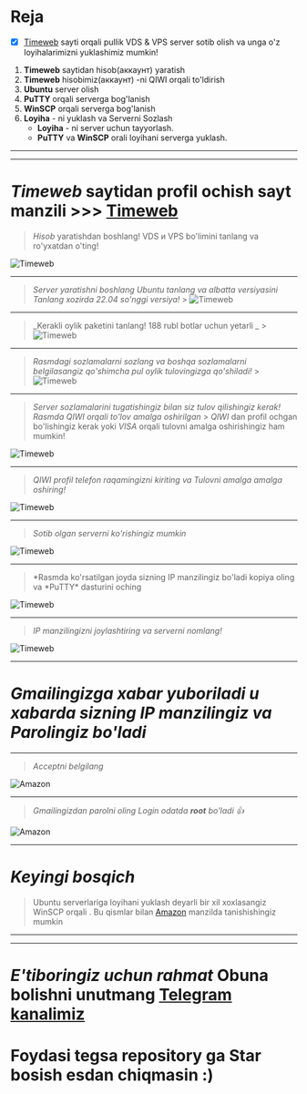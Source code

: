 # **Reja**

- [x] [Timeweb](https://timeweb.cloud/vds?utm_source=cp30907&utm_medium=timeweb&utm_campaign=timeweb-bring-a-friend) sayti orqali pullik VDS & VPS server sotib olish va unga o'z loyihalarimizni yuklashimiz mumkin!

1. **Timeweb** saytidan hisob(аккаунт) yaratish
2. **Timeweb** hisobimiz(аккаунт) -ni QIWI orqali to'ldirish
3. **Ubuntu** server olish
4. **PuTTY** orqali serverga bog'lanish
5. **WinSCP** orqali serverga bog'lanish
6. **Loyiha** - ni yuklash va Serverni Sozlash
   - **Loyiha** - ni server uchun tayyorlash.
   - **PuTTY** va **WinSCP** orali loyihani serverga yuklash.

<hr>
<hr>

# _Timeweb_ saytidan profil ochish sayt manzili >>> [Timeweb](https://timeweb.cloud/vds?utm_source=cp30907&utm_medium=timeweb&utm_campaign=timeweb-bring-a-friend)

> _Hisob_ yaratishdan boshlang! VDS и VPS bo'limini tanlang va ro'yxatdan o'ting!

![Timeweb](images/1.PNG)

<hr>

> _Server yaratishni boshlang Ubuntu tanlang va albatta versiyasini Tanlang xozirda 22.04 so'nggi versiya!_ > ![Timeweb](images/2.PNG)

<hr>

> _Kerakli oylik paketini tanlang! 188 rubl botlar uchun yetarli _ > ![Timeweb](images/3.PNG)

<hr>

> _Rasmdagi sozlamalarni sozlang va boshqa sozlamalarni belgilasangiz qo'shimcha pul oylik tulovingizga qo'shiladi!_ > ![Timeweb](images/4.PNG)

<hr>

> _Server sozlamalarini tugatishingiz bilan siz tulov qilishingiz kerak! Rasmda QIWI orqali to'lov amalga oshirilgan_ > _QIWI_ dan profil ochgan bo'lishingiz kerak yoki _VISA_ orqali tulovni amalga oshirishingiz ham mumkin!

![Timeweb](images/5.PNG)

<hr>

> _QIWI profil telefon raqamingizni kiriting va Tulovni amalga amalga oshiring!_

![Timeweb](images/6.PNG)

<hr>

> _Sotib olgan serverni ko'rishingiz mumkin_

![Timeweb](images/8.PNG)

<hr>

> *Rasmda ko'rsatilgan joyda sizning IP manzilingiz bo'ladi kopiya oling va *PuTTY\* dasturini oching

![Timeweb](images/9.PNG)

<hr>

> _IP manzilingizni joylashtiring va serverni nomlang!_

![Timeweb](images/10.PNG)

<hr>

# *Gmailingizga xabar yuboriladi u xabarda sizning IP manzilingiz va *Parolingiz* bo'ladi*

<hr>

> _Acceptni belgilang_

![Amazon](images/12.PNG)

<hr>

> _Gmailingizdan parolni oling Login odatda **root** bo'ladi :+1:_

![Amazon](images/13.PNG)

<hr>

# _Keyingi bosqich_

> Ubuntu serverlariga loyihani yuklash deyarli bir xil xoxlasangiz WinSCP orqali . Bu qismlar bilan [Amazon](https://github.com/SaidqodirxonUz/forServer/amazon) manzilda tanishishingiz mumkin

<hr>
<hr>

# _E'tiboringiz uchun rahmat_ Obuna bolishni unutmang [Telegram kanalimiz](https://t.me/KingsOfJS)

# Foydasi tegsa repository ga Star bosish esdan chiqmasin :)
